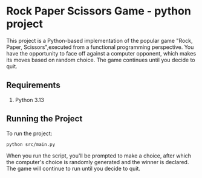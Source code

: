 # Rock Paper Scissors Game - python project

This project is a Python-based implementation of the popular
game "Rock, Paper, Scissors",executed from a functional programming perspective.
You have the opportunity to face off against a computer opponent,
which makes its moves based on random choice.
The game continues until you decide to quit. 

## Requirements
1. Python 3.13

## Running the Project
To run the project:

```
python src/main.py
```



When you run the script, you'll be prompted to make a choice,
after which the computer's choice is randomly generated and the winner is declared.
The game will continue to run until you decide to quit.